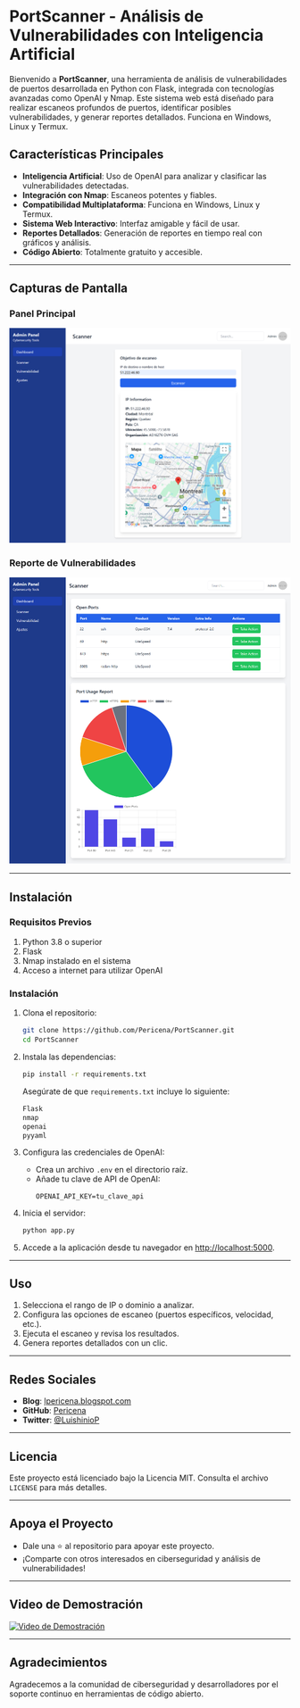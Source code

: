 # PortScanner - Análisis de Vulnerabilidades con Inteligencia Artificial

Bienvenido a **PortScanner**, una herramienta de análisis de vulnerabilidades de puertos desarrollada en Python con Flask, integrada con tecnologías avanzadas como OpenAI y Nmap. Este sistema web está diseñado para realizar escaneos profundos de puertos, identificar posibles vulnerabilidades, y generar reportes detallados. Funciona en Windows, Linux y Termux.

## Características Principales

- **Inteligencia Artificial**: Uso de OpenAI para analizar y clasificar las vulnerabilidades detectadas.
- **Integración con Nmap**: Escaneos potentes y fiables.
- **Compatibilidad Multiplataforma**: Funciona en Windows, Linux y Termux.
- **Sistema Web Interactivo**: Interfaz amigable y fácil de usar.
- **Reportes Detallados**: Generación de reportes en tiempo real con gráficos y análisis.
- **Código Abierto**: Totalmente gratuito y accesible.

---

## Capturas de Pantalla

### Panel Principal
![Captura de la Interfaz Principal](https://raw.githubusercontent.com/Pericena/PortScanner/refs/heads/main/screencapture/screencapture-127-0-0-1-5200-2024-12-29-19_29_35.png)

### Reporte de Vulnerabilidades
![Reporte de Vulnerabilidades](https://raw.githubusercontent.com/Pericena/PortScanner/refs/heads/main/screencapture/screencapture-127-0-0-1-5200-scan-2024-12-29-19_33_20.png)

---

## Instalación

### Requisitos Previos
1. Python 3.8 o superior
2. Flask
3. Nmap instalado en el sistema
4. Acceso a internet para utilizar OpenAI

### Instalación

1. Clona el repositorio:
   ```bash
   git clone https://github.com/Pericena/PortScanner.git
   cd PortScanner
   ```

2. Instala las dependencias:
   ```bash
   pip install -r requirements.txt
   ```

   Asegúrate de que `requirements.txt` incluye lo siguiente:
   ```text
   Flask
   nmap
   openai
   pyyaml
   ```

3. Configura las credenciales de OpenAI:
   - Crea un archivo `.env` en el directorio raíz.
   - Añade tu clave de API de OpenAI:
     ```
     OPENAI_API_KEY=tu_clave_api
     ```

4. Inicia el servidor:
   ```bash
   python app.py
   ```

5. Accede a la aplicación desde tu navegador en [http://localhost:5000](http://localhost:5000).

---

## Uso

1. Selecciona el rango de IP o dominio a analizar.
2. Configura las opciones de escaneo (puertos específicos, velocidad, etc.).
3. Ejecuta el escaneo y revisa los resultados.
4. Genera reportes detallados con un clic.

---


## Redes Sociales

- **Blog**: [lpericena.blogspot.com](https://lpericena.blogspot.com)
- **GitHub**: [Pericena](https://github.com/Pericena)
- **Twitter**: [@LuishinioP](https://twitter.com/LuishinioP)

---

## Licencia

Este proyecto está licenciado bajo la Licencia MIT. Consulta el archivo `LICENSE` para más detalles.

---

## Apoya el Proyecto

- Dale una ⭐ al repositorio para apoyar este proyecto.
- ¡Comparte con otros interesados en ciberseguridad y análisis de vulnerabilidades!

---

## Video de Demostración

[![Video de Demostración](https://www.facebook.com/reel/1695566091061439)](https://www.facebook.com/reel/1695566091061439)

---

## Agradecimientos

Agradecemos a la comunidad de ciberseguridad y desarrolladores por el soporte continuo en herramientas de código abierto.

